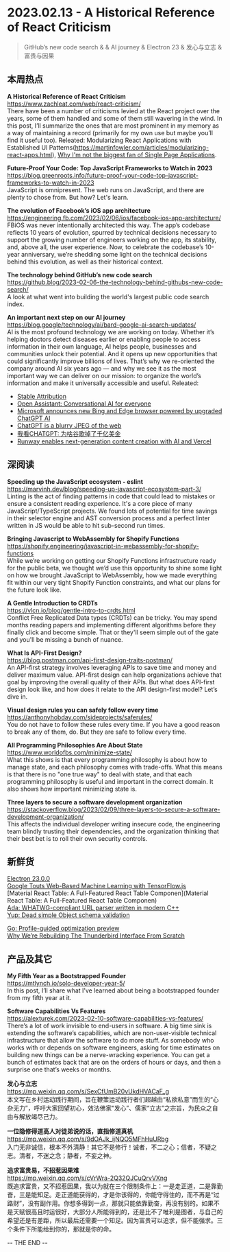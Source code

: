 2023.02.13 - A Historical Reference of React Criticism  
========  

> GitHub’s new code search & & AI journey & Electron 23 & 发心与立志 & 富贵与因果

## 本周热点

**A Historical Reference of React Criticism**  
https://www.zachleat.com/web/react-criticism/  
There have been a number of criticisms levied at the React project over the years, some of them handled and some of them still wavering in the wind. In this post, I’ll summarize the ones that are most prominent in my memory as a way of maintaining a record (primarily for my own use but maybe you’ll find it useful too). Releated: Modularizing React Applications with Established UI Patterns(https://martinfowler.com/articles/modularizing-react-apps.html), [Why I'm not the biggest fan of Single Page Applications](https://www.matuzo.at/blog/2023/single-page-applications-criticism/).  

**Future-Proof Your Code: Top JavaScript Frameworks to Watch in 2023**  
https://blog.greenroots.info/future-proof-your-code-top-javascript-frameworks-to-watch-in-2023  
JavaScript is omnipresent. The web runs on JavaScript, and there are plenty to chose from. But how? Let's learn.

**The evolution of Facebook’s iOS app architecture**  
https://engineering.fb.com/2023/02/06/ios/facebook-ios-app-architecture/  
FBiOS was never intentionally architected this way. The app’s codebase reflects 10 years of evolution, spurred by technical decisions necessary to support the growing number of engineers working on the app, its stability, and, above all, the user experience. Now, to celebrate the codebase’s 10-year anniversary, we’re shedding some light on the technical decisions behind this evolution, as well as their historical context.

**The technology behind GitHub’s new code search**  
https://github.blog/2023-02-06-the-technology-behind-githubs-new-code-search/  
A look at what went into building the world's largest public code search index.

**An important next step on our AI journey**  
https://blog.google/technology/ai/bard-google-ai-search-updates/  
AI is the most profound technology we are working on today. Whether it’s helping doctors detect diseases earlier or enabling people to access information in their own language, AI helps people, businesses and communities unlock their potential. And it opens up new opportunities that could significantly improve billions of lives. That’s why we re-oriented the company around AI six years ago — and why we see it as the most important way we can deliver on our mission: to organize the world’s information and make it universally accessible and useful. Releated:  
- [Stable Attribution](https://www.stableattribution.com/)  
- [Open Assistant: Conversational AI for everyone](https://open-assistant.io/)  
- [Microsoft announces new Bing and Edge browser powered by upgraded ChatGPT AI](https://www.theverge.com/2023/2/7/23587454/microsoft-bing-edge-chatgpt-ai)  
- [ChatGPT is a blurry JPEG of the web](https://www.newyorker.com/tech/annals-of-technology/chatgpt-is-a-blurry-jpeg-of-the-web)  
- [我看CHATGPT: 为啥谷歌掉了千亿美金](https://coolshell.cn/articles/22398.html)  
- [Runway enables next-generation content creation with AI and Vercel](https://vercel.com/blog/runway-enables-next-generation-content-creation-with-ai-and-vercel)  

## 深阅读

**Speeding up the JavaScript ecosystem - eslint**  
https://marvinh.dev/blog/speeding-up-javascript-ecosystem-part-3/  
Linting is the act of finding patterns in code that could lead to mistakes or ensure a consistent reading experience. It's a core piece of many JavaScript/TypeScript projects. We found lots of potential for time savings in their selector engine and AST conversion process and a perfect linter written in JS would be able to hit sub-second run times.

**Bringing Javascript to WebAssembly for Shopify Functions**  
https://shopify.engineering/javascript-in-webassembly-for-shopify-functions  
While we’re working on getting our Shopify Functions infrastructure ready for the public beta, we thought we’d use this opportunity to shine some light on how we brought JavaScript to WebAssembly, how we made everything fit within our very tight Shopify Function constraints, and what our plans for the future look like.

**A Gentle Introduction to CRDTs**  
https://vlcn.io/blog/gentle-intro-to-crdts.html  
Conflict Free Replicated Data types (CRDTs) can be tricky. You may spend months reading papers and implementing different algorithms before they finally click and become simple. That or they'll seem simple out of the gate and you'll be missing a bunch of nuance.

**What Is API-First Design?**  
https://blog.postman.com/api-first-design-traits-postman/  
An API-first strategy involves leveraging APIs to save time and money and deliver maximum value. API-first design can help organizations achieve that goal by improving the overall quality of their APIs. But what does API-first design look like, and how does it relate to the API design-first model? Let’s dive in.

**Visual design rules you can safely follow every time**  
https://anthonyhobday.com/sideprojects/saferules/  
You do not have to follow these rules every time. If you have a good reason to break any of them, do. But they are safe to follow every time.

**All Programming Philosophies Are About State**  
https://www.worldofbs.com/minimize-state/  
What this shows is that every programming philosophy is about how to manage state, and each philosophy comes with trade-offs. What this means is that there is no "one true way" to deal with state, and that each programming philosophy is useful and important in the correct domain. It also shows how important minimizing state is.

**Three layers to secure a software development organization**  
https://stackoverflow.blog/2023/02/09/three-layers-to-secure-a-software-development-organization/  
This affects the individual developer writing insecure code, the engineering team blindly trusting their dependencies, and the organization thinking that their best bet is to roll their own security controls.

## 新鲜货

[Electron 23.0.0](https://www.electronjs.org/blog/electron-23-0)  
[Google Touts Web-Based Machine Learning with TensorFlow.js](https://thenewstack.io/google-touts-web-based-machine-learning-with-tensorflow-js/)  
[Material React Table: A Full-Featured React Table Componen](Material React Table: A Full-Featured React Table Componen)  
[Ada: WHATWG-compliant URL parser written in modern C++](https://github.com/ada-url/ada)  
[Yup: Dead simple Object schema validation](https://github.com/jquense/yup)  

[Go: Profile-guided optimization preview](https://go.dev/blog/pgo-preview)  
[Why We’re Rebuilding The Thunderbird Interface From Scratch](https://blog.thunderbird.net/2023/02/the-future-of-thunderbird-why-were-rebuilding-from-the-ground-up/)  

## 产品及其它 

**My Fifth Year as a Bootstrapped Founder**  
https://mtlynch.io/solo-developer-year-5/  
In this post, I’ll share what I’ve learned about being a bootstrapped founder from my fifth year at it.

**Software Capabilities Vs Features**  
https://alexturek.com/2023-02-10-software-capabilities-vs-features/  
There’s a lot of work invisible to end-users in software. A big time sink is extending the software’s capabilities, which are non-user-visible technical infrastructure that allow the software to do more stuff. As somebody who works with or depends on software engineers, asking for time estimates on building new things can be a nerve-wracking experience. You can get a bunch of estimates back that are on the orders of hours or days, and then a surprise one that’s weeks or months.

**发心与立志**  
https://mp.weixin.qq.com/s/SexCfUmB20vUkdHVACaF_g  
本文写在乡村运动践行期间，旨在鞭策运动践行者们超越由“私欲私意”而生的“心杂无力”，呼吁大家回望初心，效法佛家“发心”、儒家“立志”之宗旨，为民众之自由与解放竭尽己力。

**一位隐修得道高人对徒弟说的话，直指修道真机**  
https://mp.weixin.qq.com/s/9dOAJk_ijNQO5MFhHuURbg  
入门无非诚信，根本不外清静！其它不是修行！诚者，不二之心；信者，不疑之志。清者，不迷之念；静者，不妄之神。

**追求富贵易，不招惹因果难**  
https://mp.weixin.qq.com/s/cVrWra-2Q32QJCuQrvVXng  
既追求富贵，又不招惹因果，我以为就在三个限制条件上：一是走正道，二是靠勤奋，三是能知足。走正道能获得的，才是你该得的，你能守得住的，而不再是“过路财”，没有副作用。你想多得到一点，那就只能依靠勤奋，再没有别的。如果不是天赋很高且时运很好，大部分人所能得到的，还是比不了唯利是图者，与自己的希望还是有差距，所以最后还需要一个知足。因为富贵可以追求，但不能强求。三个条件下所能给到你的，那就是你的命。

-- THE END --
